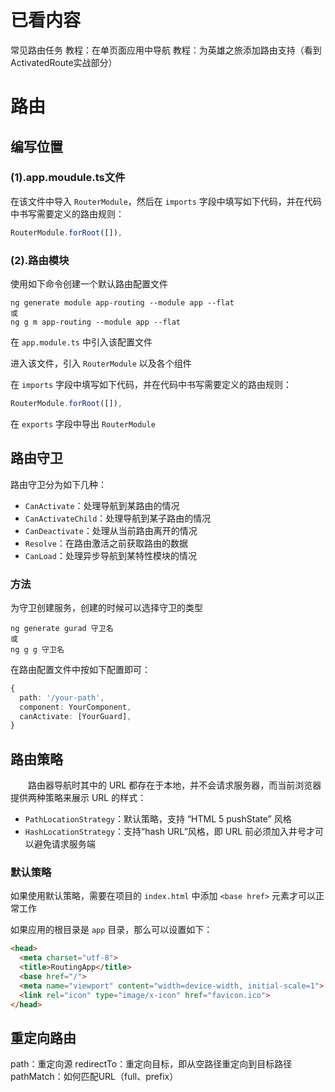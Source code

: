 # 已看内容

常见路由任务
教程：在单页面应用中导航
教程：为英雄之旅添加路由支持（看到ActivatedRoute实战部分）

# 路由

## 编写位置

### (1).app.moudule.ts文件

在该文件中导入 `RouterModule`，然后在 `imports` 字段中填写如下代码，并在代码中书写需要定义的路由规则：
```ts
RouterModule.forRoot([]),
```

### (2).路由模块

使用如下命令创建一个默认路由配置文件
```
ng generate module app-routing --module app --flat
或
ng g m app-routing --module app --flat
```

在 `app.module.ts` 中引入该配置文件

进入该文件，引入 `RouterModule` 以及各个组件

在 `imports` 字段中填写如下代码，并在代码中书写需要定义的路由规则：
```ts
RouterModule.forRoot([]),
```

在 `exports` 字段中导出 `RouterModule`

## 路由守卫

路由守卫分为如下几种：
- `CanActivate`：处理导航到某路由的情况
- `CanActivateChild`：处理导航到某子路由的情况
- `CanDeactivate`：处理从当前路由离开的情况
- `Resolve`：在路由激活之前获取路由的数据
- `CanLoad`：处理异步导航到某特性模块的情况

### 方法
为守卫创建服务，创建的时候可以选择守卫的类型
```
ng generate gurad 守卫名
或
ng g g 守卫名
```

在路由配置文件中按如下配置即可：
```ts
{
  path: '/your-path',
  component: YourComponent,
  canActivate: [YourGuard],
}
```

## 路由策略

&emsp;&emsp;路由器导航时其中的 URL 都存在于本地，并不会请求服务器，而当前浏览器提供两种策略来展示 URL 的样式：
- `PathLocationStrategy`：默认策略，支持 “HTML 5 pushState” 风格
- `HashLocationStrategy`：支持“hash URL”风格，即 URL 前必须加入井号才可以避免请求服务端

### 默认策略

如果使用默认策略，需要在项目的 `index.html` 中添加 `<base href>` 元素才可以正常工作

如果应用的根目录是 `app` 目录，那么可以设置如下：
```html
<head>
  <meta charset="utf-8">
  <title>RoutingApp</title>
  <base href="/">
  <meta name="viewport" content="width=device-width, initial-scale=1">
  <link rel="icon" type="image/x-icon" href="favicon.ico">
</head>
```

## 重定向路由

path：重定向源
redirectTo：重定向目标，即从空路径重定向到目标路径
pathMatch：如何匹配URL（full、prefix）